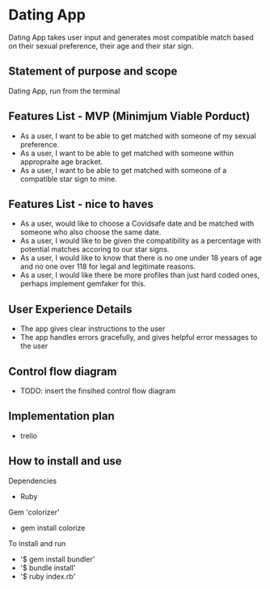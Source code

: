 # Dating App
Dating App takes user input and generates most compatible match based on their sexual preference, their age and their star sign.

## Statement of purpose and scope
Dating App, run from the terminal

## Features List - MVP (Minimjum Viable Porduct)
- As a user, I want to be able to get matched with someone of my sexual preference.
- As a user, I want to be able to get matched with someone within appropraite age bracket.
- As a user, I want to be able to get matched with someone of a compatible star sign to mine.

## Features List - nice to haves
- As a user, would like to choose a Covidsafe date and be matched with someone who also choose the same date.
- As a user, I would like to be given the compatibility as a percentage with potential matches accoring to our star signs.
- As a user, I would like to know that there is no one under 18 years of age and no one over 118 for legal and legitimate reasons.
- As a user, I would like there be more profiles than just hard coded ones, perhaps implement gemfaker for this.

## User Experience Details
- The app gives clear instructions to the user
- The app handles errors gracefully, and gives helpful error messages to the user

## Control flow diagram

- TODO: insert the finsihed control flow diagram

## Implementation plan

- trello

## How to install and use 

Dependencies 
- Ruby

Gem 'colorizer'
- gem install colorize

To install and run
- '$ gem install bundler'
- '$ bundle install'
- '$ ruby index.rb'
